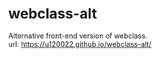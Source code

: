 # webclass-alt
Alternative front-end version of webclass.<br>
url: https://u120022.github.io/webclass-alt/
